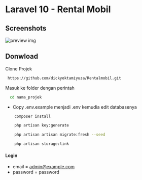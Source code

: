 # Laravel 10 - Rental Mobil

## Screenshots

![preview img](/preview.png)

## Donwload

Clone Projek

```bash
 https://github.com/dickyoktamiyuza/Rentalmobil.git
```

Masuk ke folder dengan perintah

```bash
  cd nama_projek
```

-   Copy .env.example menjadi .env kemudia edit databasenya

```bash
    composer install
```

```bash
    php artisan key:generate
```

```bash
    php artisan artisan migrate:fresh --seed
```

```bash
    php artisan storage:link
```

#### Login

-   email = admin@example.com
-   password = password
